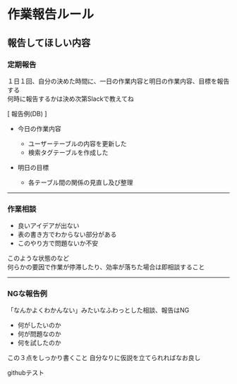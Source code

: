 # 作業報告ルール

## 報告してほしい内容

### 定期報告
１日１回、自分の決めた時間に、一日の作業内容と明日の作業内容、目標を報告する<br>
何時に報告するかは決め次第Slackで教えてね

[ 報告例(DB) ]

* 今日の作業内容
  * ユーザーテーブルの内容を更新した
  * 検索タグテーブルを作成した

* 明日の目標
  * 各テーブル間の関係の見直し及び整理

---

### 作業相談
* 良いアイデアが出ない
* 表の書き方でわからない部分がある
* このやり方で問題ないか不安

このような状態のなど<br>
何らかの要因で作業が停滞したり、効率が落ちた場合は即相談すること

---

### NGな報告例
「なんかよくわかんない」みたいなふわっとした相談、報告はNG
* 何がしたいのか
* 何が問題なのか
* 何を試したのか

この３点をしっかり書くこと
自分なりに仮説を立てられればなお良し


githubテスト